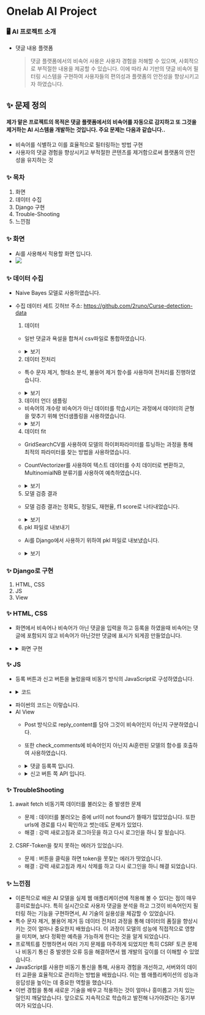 # Onelab AI Project

<h3>🖥️ AI 프로젝트 소개</h3>

- 댓글 내용 플랫폼
  > 댓글 플랫폼에서의 비속어 사용은 사용자 경험을 저해할 수 있으며, 사회적으로 부적절한 내용을 제공할 수 있습니다.
  > 이에 따라 AI 기반의 댓글 비속어 필터링 시스템을 구현하여 사용자들의 편의성과 플랫폼의 안전성을 향상시키고자 하였습니다.

<h2> ✨ 문제 정의 </h2>

#### 제가 맡은 프로젝트의 목적은 댓글 플랫폼에서의 비속어를 자동으로 감지하고 또 그것을 제거하는 AI 시스템을 개발하는 것입니다. 주요 문제는 다음과 같습니다..
- 비속어를 식별하고 이를 효율적으로 필터링하는 방법 구현
- 사용자의 댓글 경험을 향상시키고 부적절한 콘텐츠를 제거함으로써 플랫폼의 안전성을 유지하는 것

### ✨ 목차
1. 화면
2. 데이터 수집
3. Django 구현
4. Trouble-Shooting
5. 느낀점

### ✨ 화면
- Ai를 사용해서 적용할 화면 입니다.
- <img src="https://github.com/onelab-server-ai/onelab-ai/assets/129862668/52323e32-fe97-415d-b75b-6d9c06cdc498">
  

### ✨ 데이터 수집
- Naive Bayes 모델로 사용하였습니다.
- 수집 데이터 세트 깃허브 주소: https://github.com/2runo/Curse-detection-data

  1. 데이터
  - 일반 댓글과 욕설을 합쳐서 csv파일로 통합하였습니다.
  -  <details>
       <summary>보기</summary>
      
       <img src="https://github.com/onelab-server-ai/onelab-ai/assets/129862668/5ac15f5e-a2d6-4a8a-a9a1-1b66a89c9067">
    </details>
   

  2. 데이터 전처리
  - 특수 문자 제거, 형태소 분석, 불용어 제거 함수를 사용하여 전처리를 진행하였습니다.
  - <details>
      <summary>보기</summary>
    
      ```
        # 데이터 전처리 함수 정의
        def preprocess_text(text):
            # 특수 문자 제거
            text = re.sub(r'[^가-힣a-zA-Z0-9\s-]', '', text)
            text = re.sub(r'\s+', ' ', text).strip()
            # 형태소 분석
            words = text.split()
            # 불용어 제거
            text = ' '.join([word for word in words if word not in korean_stopwords])
            return text
        ```
  </details>
    

  3. 데이터 언더 샘플링
  - 비속어의 개수랑 비속어가 아닌 데이터를 학습시키는 과정에서 데이터의 균형을 맞추기 위해 언더샘플링을 사용하였습니다.
  - <details>
      <summary>보기</summary>
      <img src="https://github.com/onelab-server-ai/onelab-ai/assets/129862668/6fc44236-bc44-444a-996b-e26a0ca9e734">
    </details>  
    

  4. 데이터 fit
  - GridSearchCV를 사용하여 모델의 하이퍼파라미터를 튜닝하는 과정을 통해 최적의 파라미터를 찾는 방법을 사용하였습니다.
  - CountVectorizer를 사용하여 텍스트 데이터를 수치 데이터로 변환하고, MultinomialNB 분류기를 사용하여 예측하였습니다.
  - <details>
      <summary>보기</summary>
    
      <img src="https://github.com/onelab-server-ai/onelab-ai/assets/129862668/b5ebce7f-807f-4eaa-b07a-48a23cb5a79b">
    </details>  

    
  5. 모델 검증 결과
  - 모델 검증 결과는 정확도, 정밀도, 재현율, f1 score로 나타내었습니다.
  - <details>
      <summary>보기</summary>
    
      <img src="https://github.com/onelab-server-ai/onelab-ai/assets/129862668/ecbe713a-c3b2-46a5-a4a3-86cebc04c5f1">
    </details>  
    

  6. pkl 파일로 내보내기
  - Ai를 Django에서 사용하기 위하여 pkl 파일로 내보냈습니다.
  - <details>
      <summary>보기</summary>
    
      <img src="https://github.com/onelab-server-ai/onelab-ai/assets/129862668/bcaa911a-a8fc-4832-b988-f45b6916e756">
    </details> 
  
### ✨ Django로 구현
1. HTML, CSS
2. JS
3. View

### ✨ HTML, CSS
- 화면에서 비속어나 비속어가 아닌 댓글을 입력을 하고 등록을 하였을때 비속어는 댓글에 포함되지 않고 비속어가 아닌것만 댓글에 표시가 되게끔 만들었습니다.
-  <details>
    <summary>화면 구현</summary>
    <img src="https://github.com/onelab-server-ai/onelab-ai/assets/129862668/600d7ce2-e6bb-4bf2-a15e-abb902a843db">
    
    - 댓글 내용을 입력을 하고 등록 버튼을 누르면 됩니다.<br> <br>
  </details>  
 

### ✨ JS
  - 등록 버튼과 신고 버튼을 눌렀을때 비동기 방식의 JavaScript로 구성하였습니다.
  - <details>
      <summary>코드</summary>
      <img src="https://github.com/onelab-server-ai/onelab-ai/assets/129862668/eaa9726a-1137-4622-988c-e5fd45a9776a">

      - 댓글 내용 입니다.

      <img src="https://github.com/onelab-server-ai/onelab-ai/assets/129862668/25de1085-d4cb-44a3-9ae4-e7c9c0ec0d55">
      
      - 신고 쪽 입니다.
  </details> 
 
  
  - 파이썬의 코드는 이렇습니다.
  - AI View <br>
    - Post 방식으로 reply_content를 담아 그것이 비속어인지 아닌지 구분하였습니다.
    - 또한 check_comments에 비속어인지 아닌지 Ai훈련된 모델의 함수를 호출하여 사용하였습니다.
    - <details>
        <summary>댓글 등록쪽 입니다.</summary>
        <img src="https://github.com/onelab-server-ai/onelab-ai/assets/129862668/d0a09e70-f161-41a2-a6e6-9f7de0e62556">
        <img src="https://github.com/onelab-server-ai/onelab-ai/assets/129862668/2f9f8c5e-282b-43e7-9d79-a8fdb1f13731"> 
      </details>
      
    - <details>
        <summary>신고 버튼 쪽 API 입니다.</summary>
        <img src="https://github.com/onelab-server-ai/onelab-ai/assets/129862668/7d8e06cc-02c0-48f4-a329-6e71f7c06edb">
      </details> 
  
### ✨ TroubleShooting
1. await fetch 비동기쪽 데이터를 불러오는 중 발생한 문제
   - 문제 : 데이터를 불러오는 중에 url이 not found가 뜰때가 많았었습니다. 또한 urls에 경로를 다시 확인하고 썻는데도 문제가 있었다.
   - 해결 : 강력 새로고침과 로그아웃을 하고 다시 로그인을 하니 잘 됬습니다.

2. CSRF-Token을 찾지 못하는 에러가 있었습니다.
   - 문제 : 버튼을 클릭을 하면 token을 못찾는 에러가 떳었습니다.
   - 해결 : 강력 새로고침과 캐시 삭제를 하고 다시 로그인을 하니 해결 되었습니다.

### ✨ 느낀점
- 이론적으로 배운 AI 모델을 실제 웹 애플리케이션에 적용해 볼 수 있다는 점이 매우 흥미로웠습니다. 특히 실시간으로 사용자 댓글을 분석을 하고 그것이 비속어인지 필터링 하는 기능을 구현하면서, AI 기술의 실용성을 체감할 수 있었습니다.
- 특수 문자 제거, 불용어 제거 등 데이터 전처리 과정을 통해 데이터의 품질을 향상시키는 것이 얼마나 중요한지 배웠습니다. 이 과정이 모델의 성능에 직접적으로 영향을 미치며, 보다 정확한 예측을 가능하게 한다는 것을 알게 되었습니다.
- 프로젝트를 진행하면서 여러 가지 문제를 마주하게 되었지만 특히 CSRF 토큰 문제나 비동기 통신 중 발생한 오류 등을 해결하면서 웹 개발의 깊이를 더 이해할 수 있었습니다.
- JavaScript를 사용한 비동기 통신을 통해, 사용자 경험을 개선하고, 서버와의 데이터 교환을 효율적으로 관리하는 방법을 배웠습니다. 이는 웹 애플리케이션의 성능과 응답성을 높이는 데 중요한 역할을 했습니다.
- 이번 경험을 통해 새로운 기술을 배우고 적용하는 것이 얼마나 흥미롭고 가치 있는 일인지 깨달았습니다. 앞으로도 지속적으로 학습하고 발전해 나가야겠다는 동기부여가 되었습니다.
  
  
